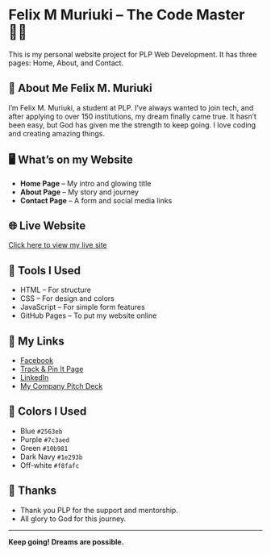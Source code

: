 # Felix M Muriuki – The Code Master 👨‍💻

This is my personal website project for PLP Web Development. It has three pages: Home, About, and Contact.

## 👋 About Me Felix M. Muriuki

I’m Felix M. Muriuki, a student at PLP. I’ve always wanted to join tech, and after applying to over 150 institutions, my dream finally came true. It hasn’t been easy, but God has given me the strength to keep going. I love coding and creating amazing things.

## 🖥️ What’s on my Website

- **Home Page** – My intro and glowing title
- **About Page** – My story and journey
- **Contact Page** – A form and social media links

## 🌐 Live Website

[Click here to view my live site](https://your-live-site-link.com)

## 🔧 Tools I Used

- HTML – For structure  
- CSS – For design and colors  
- JavaScript – For simple form features  
- GitHub Pages – To put my website online

## 🔗 My Links

- [Facebook](https://www.facebook.com/FelixAmuray)
- [Track & Pin It Page](https://www.facebook.com/trackandpinit/)
- [LinkedIn](https://www.linkedin.com/in/felix-m-muriuki-05257982/)
- [My Company Pitch Deck](https://www.canva.com/design/DAGli2Pnf6I/vIbaEcnEBG27cMTJq7Izfw/edit)

## 🎨 Colors I Used

- Blue `#2563eb`  
- Purple `#7c3aed`  
- Green `#10b981`  
- Dark Navy `#1e293b`  
- Off-white `#f8fafc`

## 🙏 Thanks

- Thank you PLP for the support and mentorship.
- All glory to God for this journey.

---

**Keep going! Dreams are possible.**
